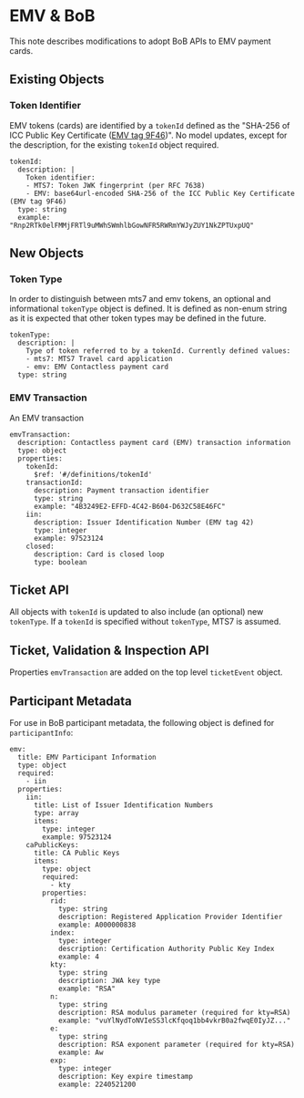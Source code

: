 # EMV & BoB

This note describes modifications to adopt BoB APIs to EMV payment cards.


## Existing Objects

### Token Identifier

EMV tokens (cards) are identified by a `tokenId` defined as the "SHA-256 of ICC Public Key Certificate ([EMV tag 9F46](https://emvlab.org/emvtags/show/t9F46/))". No model updates, except for the description, for the existing `tokenId` object required.

    tokenId:
      description: |
        Token identifier:
        - MTS7: Token JWK fingerprint (per RFC 7638)
        - EMV: base64url-encoded SHA-256 of the ICC Public Key Certificate (EMV tag 9F46)
      type: string
      example: "Rnp2RTk0elFMMjFRTl9uMWhSWmhlbGowNFR5RWRmYWJyZUY1NkZPTUxpUQ"


## New Objects

### Token Type

In order to distinguish between mts7 and emv tokens, an optional and informational `tokenType` object is defined. It is defined as non-enum string as it is expected that other token types may be defined in the future.

    tokenType:
      description: |
        Type of token referred to by a tokenId. Currently defined values:
        - mts7: MTS7 Travel card application
        - emv: EMV Contactless payment card
      type: string


### EMV Transaction

An EMV transaction

    emvTransaction:
      description: Contactless payment card (EMV) transaction information
      type: object
      properties:
        tokenId:
          $ref: '#/definitions/tokenId'
        transactionId:
          description: Payment transaction identifier
          type: string
          example: "4B3249E2-EFFD-4C42-B604-D632C58E46FC"
        iin:
          description: Issuer Identification Number (EMV tag 42)
          type: integer
          example: 97523124
        closed:
          description: Card is closed loop
          type: boolean


## Ticket API

All objects with `tokenId` is updated to also include (an optional) new `tokenType`. If a `tokenId` is specified without `tokenType`, MTS7 is assumed.


## Ticket, Validation & Inspection API

Properties `emvTransaction` are added on the top level `ticketEvent` object.


## Participant Metadata

For use in BoB participant metadata, the following object is defined for `participantInfo`:

    emv:
      title: EMV Participant Information
      type: object
      required:
        - iin
      properties:
        iin:
          title: List of Issuer Identification Numbers
          type: array
          items:
            type: integer
            example: 97523124
        caPublicKeys:
          title: CA Public Keys
          items:
            type: object
            required:
              - kty
            properties:
              rid:
                type: string
                description: Registered Application Provider Identifier
                example: A000000838
              index:
                type: integer
                description: Certification Authority Public Key Index
                example: 4
              kty:
                type: string
                description: JWA key type
                example: "RSA"
              n:
                type: string
                description: RSA modulus parameter (required for kty=RSA)
                example: "vuYlNydToNVIeSS3lcKfqoq1bb4vkrB0a2fwqE0IyJZ..."
              e:
                type: string
                description: RSA exponent parameter (required for kty=RSA)
                example: Aw
              exp:
                type: integer
                description: Key expire timestamp
                example: 2240521200
